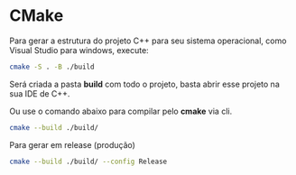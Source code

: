 # CMake

Para gerar a estrutura do projeto C++ para seu sistema operacional, como Visual Studio para windows, execute:

```bash
cmake -S . -B ./build
```

Será criada a pasta **build** com todo o projeto, basta abrir esse projeto na sua IDE de C++.

Ou use o comando abaixo para compilar pelo **cmake** via cli.

```bash
cmake --build ./build/
```

Para gerar em release (produção)

```bash
cmake --build ./build/ --config Release
```
